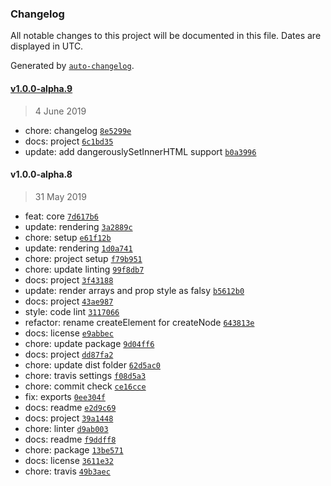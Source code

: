 ### Changelog

All notable changes to this project will be documented in this file. Dates are displayed in UTC.

Generated by [`auto-changelog`](https://github.com/CookPete/auto-changelog).

#### [v1.0.0-alpha.9](https://github.com/romelperez/kantrux/compare/v1.0.0-alpha.8...v1.0.0-alpha.9)

> 4 June 2019

- chore: changelog [`8e5299e`](https://github.com/romelperez/kantrux/commit/8e5299e6ece5d26b18f82517068d26f8e32606dc)
- docs: project [`6c1bd35`](https://github.com/romelperez/kantrux/commit/6c1bd35e1a9081197e5bcf1cb877133f31e1b5f3)
- update: add dangerouslySetInnerHTML support [`b0a3996`](https://github.com/romelperez/kantrux/commit/b0a3996111366bef54d21baaacbd5fdb9dad8d17)

#### v1.0.0-alpha.8

> 31 May 2019

- feat: core [`7d617b6`](https://github.com/romelperez/kantrux/commit/7d617b6954fcae56884d49629f6baa395760d81f)
- update: rendering [`3a2889c`](https://github.com/romelperez/kantrux/commit/3a2889c5025d15ea3e41d0560b73816322884c7e)
- chore: setup [`e61f12b`](https://github.com/romelperez/kantrux/commit/e61f12bb01f708e658d7de0d60cfaefced7db3d1)
- update: rendering [`1d0a741`](https://github.com/romelperez/kantrux/commit/1d0a74162ccec70cbba1c69a72145bd1bbb4ca11)
- chore: project setup [`f79b951`](https://github.com/romelperez/kantrux/commit/f79b95189904e2a89590ceeeffa559d974be63ea)
- chore: update linting [`99f8db7`](https://github.com/romelperez/kantrux/commit/99f8db7771dc9bf5d3a1fa40084445a81899be75)
- docs: project [`3f43188`](https://github.com/romelperez/kantrux/commit/3f43188672aea5b77457aaf99186130dccea4de1)
- update: render arrays and prop style as falsy [`b5612b0`](https://github.com/romelperez/kantrux/commit/b5612b0bdfcb7de0b5446d92579b369fa95c6b8e)
- docs: project [`43ae987`](https://github.com/romelperez/kantrux/commit/43ae987a2a7075c56440ff9db0f0d337d99a5a90)
- style: code lint [`3117066`](https://github.com/romelperez/kantrux/commit/3117066e11a62008284d246f3df82bda5bb34aa2)
- refactor: rename createElement for createNode [`643813e`](https://github.com/romelperez/kantrux/commit/643813ea42ec68be41bdbfd65577eeaaaa4d6247)
- docs: license [`e9abbec`](https://github.com/romelperez/kantrux/commit/e9abbecbc806f2a56eec3073fa9fc71bec48b162)
- chore: update package [`9d04ff6`](https://github.com/romelperez/kantrux/commit/9d04ff6127826f6dbd560a7cbce6d12f616ff0a7)
- docs: project [`dd87fa2`](https://github.com/romelperez/kantrux/commit/dd87fa23442df669caab131f6bc9589b885311fe)
- chore: update dist folder [`62d5ac0`](https://github.com/romelperez/kantrux/commit/62d5ac0659e2e22b649de3b43e96e7cc8c333a4c)
- chore: travis settings [`f08d5a3`](https://github.com/romelperez/kantrux/commit/f08d5a3e8a77fbd78f501414b418fcf1a8759a97)
- chore: commit check [`ce16cce`](https://github.com/romelperez/kantrux/commit/ce16cce7820031d6458d828de0af6a67596674cc)
- fix: exports [`0ee304f`](https://github.com/romelperez/kantrux/commit/0ee304f93a805966b2379e9d1593ee95240e04d4)
- docs: readme [`e2d9c69`](https://github.com/romelperez/kantrux/commit/e2d9c69714a8d94e53fa9e94847779462490ce26)
- docs: project [`39a1448`](https://github.com/romelperez/kantrux/commit/39a144849f8ab3ca355fc848e6722d6baecca70a)
- chore: linter [`d9ab003`](https://github.com/romelperez/kantrux/commit/d9ab0034df271f01b46f5d1e173beca0781805e7)
- docs: readme [`f9ddff8`](https://github.com/romelperez/kantrux/commit/f9ddff83dcd1a0ef81073a05a7a849fdb64d88dc)
- chore: package [`13be571`](https://github.com/romelperez/kantrux/commit/13be5717dbcfd537a4feaba60e56d3b063977810)
- docs: license [`3611e32`](https://github.com/romelperez/kantrux/commit/3611e322d39b01e1c9d45e16a4052e7d53a13e57)
- chore: travis [`49b3aec`](https://github.com/romelperez/kantrux/commit/49b3aecb0c8e6970970eb44de67987e3230b969f)
